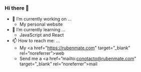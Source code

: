 ### Hi there 👋

- 🔭 I’m currently working on ...
  - My personal website
- 🌱 I’m currently learning ...
  - JavaScript and React
- 📫 How to reach me: ...
  - My <a href=”https://rubenmate.com" target=”\_blank” rel=”noreferrer”>web</a>
  - Send me a <a href=”mailto:conotacto@rubenmate.com" target=”\_blank” rel=”noreferrer”>mail</a>
  <!--
      **rubenmate/rubenmate** is a ✨ _special_ ✨ repository because its `README.md` (this file) appears on your GitHub profile.

Here are some ideas to get you started:

- 🔭 I’m currently working on ...
- 🌱 I’m currently learning ...
- 👯 I’m looking to collaborate on ...
- 🤔 I’m looking for help with ...
- 💬 Ask me about ...
- 📫 How to reach me: ...
- 😄 Pronouns: ...
- ⚡ Fun fact: ...
  -->
